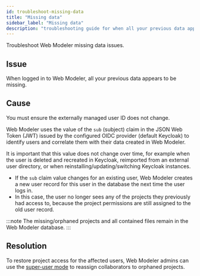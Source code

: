 ```yaml
---
id: troubleshoot-missing-data
title: "Missing data"
sidebar_label: "Missing data"
description: "troubleshooting guide for when all your previous data appears to be missing after logging in to Web Modeler."
---
```


Troubleshoot Web Modeler missing data issues.

## Issue

When logged in to Web Modeler, all your previous data appears to be missing.

## Cause

You must ensure the externally managed user ID does not change.

Web Modeler uses the value of the `sub` (subject) claim in the JSON Web Token (JWT) issued by the configured OIDC provider (default Keycloak) to identify users and correlate them with their data created in Web Modeler.

It is important that this value does not change over time, for example when the user is deleted and recreated in Keycloak, reimported from an external user directory, or when reinstalling/updating/switching Keycloak instances.

- If the `sub` claim value changes for an existing user, Web Modeler creates a new user record for this user in the database the next time the user logs in.
- In this case, the user no longer sees any of the projects they previously had access to, because the project permissions are still assigned to the old user record.

:::note
The missing/orphaned projects and all contained files remain in the Web Modeler database.
:::

## Resolution

To restore project access for the affected users, Web Modeler admins can use the [super-user mode](/components/modeler/web-modeler/collaboration.md#super-user-mode) to reassign collaborators to orphaned projects.
